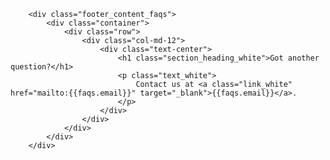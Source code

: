         <div class="footer_content_faqs">
            <div class="container">
                <div class="row">
                    <div class="col-md-12">
                        <div class="text-center">
                            <h1 class="section_heading_white">Got another question?</h1>
                            <p class="text_white">
                                Contact us at <a class="link_white" href="mailto:{{faqs.email}}" target="_blank">{{faqs.email}}</a>.
                            </p>
                        </div>
                    </div>
                </div>
            </div>
        </div>
